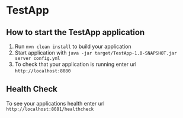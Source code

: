 # TestApp

How to start the TestApp application
---

1. Run `mvn clean install` to build your application
1. Start application with `java -jar target/TestApp-1.0-SNAPSHOT.jar server config.yml`
1. To check that your application is running enter url `http://localhost:8080`

Health Check
---

To see your applications health enter url `http://localhost:8081/healthcheck`
